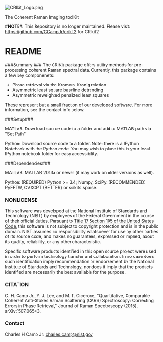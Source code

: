 ![CRIkit_Logo.png](https://github.com/CoherentRamanNIST/CRIkit/blob/master/CRIkit_Logo.png)

The Coherent Raman Imaging toolKit

#**NOTE**#: This Repository is no longer maintained. Please visit: https://github.com/CCampJr/crikit2 for CRIkit2

# README #

###Summary ###
The CRIKit package offers utility methods for pre-processing coherent Raman spectral data. Currently,
this package contains a few key componenets:
* Phase retrieval via the Kramers-Kronig relation
* Asymmetric least square baseline detrending
* Asymmetric reweighted penalized least squares

These represent but a small fraction of our developed software. For more information, see the contact info below.

###Setup###

MATLAB: Download source code to a folder and add to MATLAB path via "Set Path"

Python: Download source code to a folder. Note: there is a IPython Notebook with the Python code. You may wish to place this
in your local IPython notebook folder for easy accessibility.

###Dependencies###

MATLAB: MATLAB 2013a or newer (it may work on older versions as well).

Python: (REQUIRED) Python >= 3.4; Numpy, SciPy. (RECOMMENDED) PyFFTW, CVXOPT (BETTER) or scikits.sparse.

### NONLICENSE ###
This software was developed at the National Institute of Standards and Technology (NIST) by
employees of the Federal Government in the course of their official duties. Pursuant to 
[Title 17 Section 105 of the United States Code](http://www.copyright.gov/title17/92chap1.html#105), 
this software is not subject to copyright protection and is in the public domain. 
NIST assumes no responsibility whatsoever for use by other parties of its source code, 
and makes no guarantees, expressed or implied, about its quality, reliability, or any other characteristic.

Specific software products identified in this open source project were used in order
to perform technology transfer and collaboration. In no case does such identification imply
recommendation or endorsement by the National Institute of Standards and Technology, nor
does it imply that the products identified are necessarily the best available for the
purpose.

### CITATION ###
C. H. Camp Jr., Y. J. Lee, and M. T. Cicerone, "Quantitative, Comparable Coherent Anti-Stokes Raman Scattering
(CARS) Spectroscopy: Correcting Errors in Phase Retrieval," Journal of Raman Spectroscopy (2015). arXiv:1507.06543.


### Contact ###
Charles H Camp Jr: [charles.camp@nist.gov](mailto:charles.camp@nist.gov)

